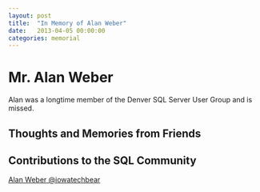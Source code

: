 ```yaml
---
layout: post
title:  "In Memory of Alan Weber"
date:   2013-04-05 00:00:00
categories: memorial
---
```

# Mr. Alan Weber

Alan was a longtime member of the Denver SQL Server User Group and is missed.

## Thoughts and Memories from Friends

## Contributions to the SQL Community

[Alan Weber @iowatechbear](https://twitter.com/aauugold)
